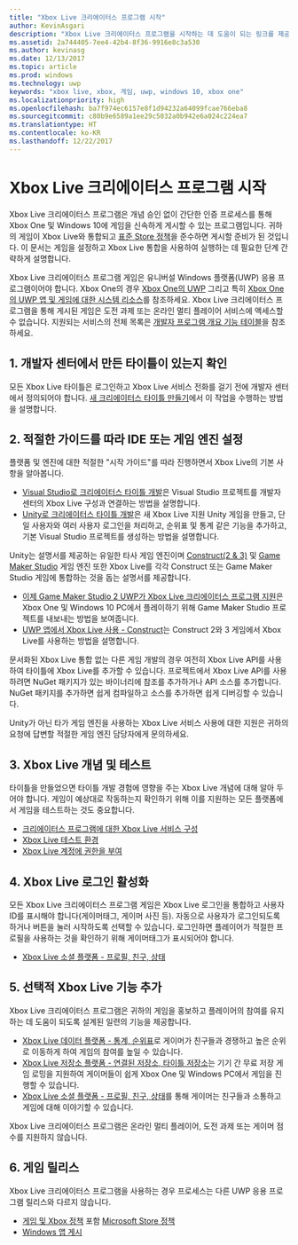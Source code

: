 ```yaml
---
title: "Xbox Live 크리에이터스 프로그램 시작"
author: KevinAsgari
description: "Xbox Live 크리에이터스 프로그램을 시작하는 데 도움이 되는 링크를 제공합니다."
ms.assetid: 2a744405-7ee4-42b4-8f36-9916e8c3a530
ms.author: kevinasg
ms.date: 12/13/2017
ms.topic: article
ms.prod: windows
ms.technology: uwp
keywords: "xbox live, xbox, 게임, uwp, windows 10, xbox one"
ms.localizationpriority: high
ms.openlocfilehash: ba7f974ec6157e8f1d94232a64099fcae766eba8
ms.sourcegitcommit: c80b9e6589a1ee29c5032a0b942e6a024c224ea7
ms.translationtype: HT
ms.contentlocale: ko-KR
ms.lasthandoff: 12/22/2017
---
```

# <a name="get-started-with-the-xbox-live-creators-program"></a>Xbox Live 크리에이터스 프로그램 시작
 
Xbox Live 크리에이터스 프로그램은 개념 승인 없이 간단한 인증 프로세스를 통해 Xbox One 및 Windows 10에 게임을 신속하게 게시할 수 있는 프로그램입니다. 귀하의 게임이 Xbox Live와 통합되고 [표준 Store 정책](https://msdn.microsoft.com/en-us/library/windows/apps/dn764944.aspx)을 준수하면 게시할 준비가 된 것입니다. 이 문서는 게임을 설정하고 Xbox Live 통합을 사용하여 실행하는 데 필요한 단계 간략하게 설명합니다. 

Xbox Live 크리에이터스 프로그램 게임은 유니버설 Windows 플랫폼(UWP) 응용 프로그램이어야 합니다. Xbox One의 경우 [Xbox One의 UWP](https://msdn.microsoft.com/en-us/windows/uwp/xbox-apps/index) 그리고 특히 [Xbox One의 UWP 앱 및 게임에 대한 시스템 리소스](https://msdn.microsoft.com/en-us/windows/uwp/xbox-apps/system-resource-allocation)를 참조하세요. Xbox Live 크리에이터스 프로그램을 통해 게시된 게임은 도전 과제 또는 온라인 멀티 플레이어 서비스에 액세스할 수 없습니다. 지원되는 서비스의 전체 목록은 [개발자 프로그램 개요 기능 테이블](https://docs.microsoft.com/en-us/windows/uwp/xbox-live/developer-program-overview#feature-table)을 참조하세요.

## <a name="1-ensure-you-have-a-title-created-on-dev-center"></a>1. 개발자 센터에서 만든 타이틀이 있는지 확인
모든 Xbox Live 타이틀은 로그인하고 Xbox Live 서비스 전화를 걸기 전에 개발자 센터에서 정의되어야 합니다.  [새 크리에이터스 타이틀 만들기](create-and-test-a-new-creators-title.md)에서 이 작업을 수행하는 방법을 설명합니다.

## <a name="2-follow-the-appropriate-guide-to-setup-your-ide-or-game-engine"></a>2. 적절한 가이드를 따라 IDE 또는 게임 엔진 설정
플랫폼 및 엔진에 대한 적절한 "시작 가이드"를 따라 진행하면서 Xbox Live의 기본 사항을 알아봅니다.

* [Visual Studio로 크리에이터스 타이틀 개발](develop-creators-title-with-visual-studio.md)은 Visual Studio 프로젝트를 개발자 센터의 Xbox Live 구성과 연결하는 방법을 설명합니다.
* [Unity로 크리에이터스 타이틀 개발](develop-creators-title-with-unity.md)은 새 Xbox Live 지원 Unity 게임을 만들고, 단일 사용자와 여러 사용자 로그인을 처리하고, 순위표 및 통계 같은 기능을 추가하고, 기본 Visual Studio 프로젝트를 생성하는 방법을 설명합니다.

Unity는 설명서를 제공하는 유일한 타사 게임 엔진이며 [Construct(2 & 3)](https://www.scirra.com/construct2) 및 [Game Maker Studio](https://www.yoyogames.com/gamemaker) 게임 엔진 또한 Xbox Live를 각각 Construct 또는 Game Maker Studio 게임에 통합하는 것을 돕는 설명서를 제공합니다.

* [이제 Game Maker Studio 2 UWP가 Xbox Live 크리에이터스 프로그램 지원](https://www.yoyogames.com/gamemaker/xblc)은 Xbox One 및 Windows 10 PC에서 플레이하기 위해 Game Maker Studio 프로젝트를 내보내는 방법을 보여줍니다.
* [UWP 앱에서 Xbox Live 사용 - Construct](https://www.scirra.com/tutorials/9540/using-xbox-live-in-uwp-apps)는 Construct 2와 3 게임에서 Xbox Live를 사용하는 방법을 설명합니다.

문서화된 Xbox Live 통합 없는 다른 게임 개발의 경우 여전히 Xbox Live API를 사용하여 타이틀에 Xbox Live를 추가할 수 있습니다. 프로젝트에서 Xbox Live API를 사용하려면 NuGet 패키지가 있는 바이너리에 참조를 추가하거나 API 소스를 추가합니다. NuGet 패키지를 추가하면 쉽게 컴파일하고 소스를 추가하면 쉽게 디버깅할 수 있습니다.

Unity가 아닌 타가 게임 엔진을 사용하는 Xbox Live 서비스 사용에 대한 지원은 귀하의 요청에 답변할 적절한 게임 엔진 담당자에게 문의하세요.

## <a name="3-xbox-live-concepts--testing"></a>3. Xbox Live 개념 및 테스트
타이틀을 만들었으면 타이틀 개발 경험에 영향을 주는 Xbox Live 개념에 대해 알아 두어야 합니다. 게임이 예상대로 작동하는지 확인하기 위해 이를 지원하는 모든 플랫폼에서 게임을 테스트하는 것도 중요합니다.

- [크리에이터스 프로그램에 대한 Xbox Live 서비스 구성](xbox-live-service-configuration-creators.md)
- [Xbox Live 테스트 환경](../xbox-live-sandboxes.md)
- [Xbox Live 계정에 권한을 부여](authorize-xbox-live-accounts.md)

## <a name="4-enable-xbox-live-sign-in"></a>4. Xbox Live 로그인 활성화
모든 Xbox Live 크리에이터스 프로그램 게임은 Xbox Live 로그인을 통합하고 사용자 ID를 표시해야 합니다(게이머태그, 게이머 사진 등). 자동으로 사용자가 로그인되도록 하거나 버튼을 눌러 시작하도록 선택할 수 있습니다. 로그인하면 플레이어가 적절한 프로필을 사용하는 것을 확인하기 위해 게이머태그가 표시되어야 합니다.

- [Xbox Live 소셜 플랫폼 - 프로필, 친구, 상태](../social-platform/social-platform.md)

## <a name="5-add-optional-xbox-live-features"></a>5. 선택적 Xbox Live 기능 추가

Xbox Live 크리에이터스 프로그램은 귀하의 게임을 홍보하고 플레이어의 참여를 유지하는 데 도움이 되도록 설계된 일련의 기능을 제공합니다.

- [Xbox Live 데이터 플랫폼 - 통계, 순위표](../data-platform/data-platform.md)로 게이머가 친구들과 경쟁하고 높은 순위로 이동하게 하여 게임의 참여를 높일 수 있습니다.
- [Xbox Live 저장소 플랫폼 - 연결된 저장소, 타이틀 저장소](../storage-platform/storage-platform.md)는 기기 간 무료 저장 게임 로밍을 지원하여 게이머들이 쉽게 Xbox One 및 Windows PC에서 게임을 진행할 수 있습니다.
- [Xbox Live 소셜 플랫폼 - 프로필, 친구, 상태](../social-platform/social-platform.md)를 통해 게이머는 친구들과 소통하고 게임에 대해 이야기할 수 있습니다.

Xbox Live 크리에이터스 프로그램은 온라인 멀티 플레이어, 도전 과제 또는 게이머 점수를 지원하지 않습니다.

## <a name="6-release-your-game"></a>6. 게임 릴리스

Xbox Live 크리에이터스 프로그램을 사용하는 경우 프로세스는 다른 UWP 응용 프로그램 릴리스와 다르지 않습니다.

- [게임 및 Xbox 정책](https://msdn.microsoft.com/en-us/library/windows/apps/dn764944.aspx#pol_10_13) 포함 [Microsoft Store 정책](https://msdn.microsoft.com/en-us/library/windows/apps/dn764944.aspx)
- [Windows 앱 게시](https://developer.microsoft.com/en-us/store/publish-apps)